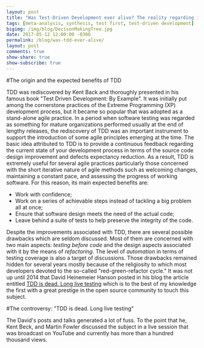 ```yaml
---
layout: post
title: "Was Test-Driven Development ever alive? The reality regarding its impacts on the productivity and quality"
tags: [meta-analysis, synthesis, test first, test-driven development]
bigimg: /img/blog/DecisonMakingTree.jpg
date: 2017-05-12 12:00:00 -0300
permalink: /blog/was-tdd-ever-alive/
layout: post
comments: true
show-share: true
show-subscribe: true
---
```


#The origin and the expected benefits of TDD

TDD was rediscovered by Kent Back and thoroughly presented in his famous book "Test Driven Development: By Example". It was initially put among the cornerstone practices of the Extreme Programming (XP) development process, but it became so popular that was adopted as a stand-alone agile practice. In a period when software testing was regarded as something for mature organizations performed usually at the end of lengthy releases, the rediscovery of TDD was an important instrument to support the introduction of some agile principles emerging at the time.  The basic idea attributed to TDD is to provide a continuous feedback regarding the current state of your development process in terms of the source code design improvement and defects expectancy reduction. As a result, TDD is extremely useful for several agile practices particularly those concerned with the short iterative nature of agile methods such as welcoming changes, maintaining a constant pace, and assessing the progress of working software. For this reason, its main expected benefits are:

* Work with confidence;
* Work on a series of achievable steps instead of tackling a big problem all at once;
* Ensure that software design meets the need of the actual code;
* Leave behind a suite of tests to help preserve the integrity of the code.

Despite the improvements associated with TDD, there are several possible drawbacks which are seldom discussed. Most of them are concerned with two main aspects: *testing before code* and the design aspects associated with it by the means of *refactoring*. The level of *automation* in terms of testing coverage is also a target of discussions. Those drawbacks remained hidden for several years mostly because of the religiosity to which most developers devoted to the so-called "red-green-refactor cycle." It was not up until 2014 that David Heinemeier Hanson posted in his blog the article entitled [TDD is dead. Long live testing](http://david.heinemeierhansson.com/2014/tdd-is-dead-long-live-testing.html) which is to the best of my knowledge the first with a great prestige in the open source community to touch this subject.  

#The controversy: "TDD is dead. Long live testing"

The David's posts and talks generated a lot of fuss. To the point that he, Kent Beck, and Martin Fowler discussed the subject in a live session that was broadcast on YouTube and currently has more than a hundred thousand views. 
